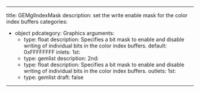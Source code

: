 
---
title: GEMglIndexMask
description: set the write enable mask for the color index buffers
categories:
  - object
pdcategory: Graphics
arguments:
    - type: float
      description: Specifies a bit mask to enable and disable writing of individual bits in the color index buffers.
      default: 0xFFFFFFFF
inlets:
  1st:
    - type: gemlist
      description:
  2nd:
    - type: float
      description: Specifies a bit mask to enable and disable writing of individual bits in the color index buffers.
outlets:
  1st:
    - type: gemlist
draft: false
---

